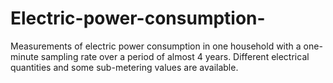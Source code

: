 # Electric-power-consumption-
Measurements of electric power consumption in one household with a one-minute sampling rate over a period of almost 4 years. Different electrical quantities and some sub-metering values are available.
